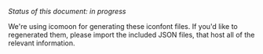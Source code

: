 *Status of this document: in progress*

We're using icomoon for generating these iconfont files. If you'd like to regenerated them, please import the included JSON files, that host all of the relevant information.
